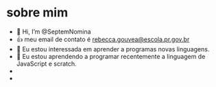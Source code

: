 # sobre mim 
- 👋 Hi, I’m @SeptemNomina
- :+1: meu email de contato é rebecca.gouvea@escola.pr.gov.br
- 👀 Eu estou interessada em aprender a programas novas linguagens.
- 🌱 Eu estou aprendendo a programar recentemente a linguagem de JavaScript e scratch.
- 
- 

<!---
SeptemNomina/SeptemNomina is a ✨ special ✨ repository because its `README.md` (this file) appears on your GitHub profile.
You can click the Preview link to take a look at your changes.
--->

